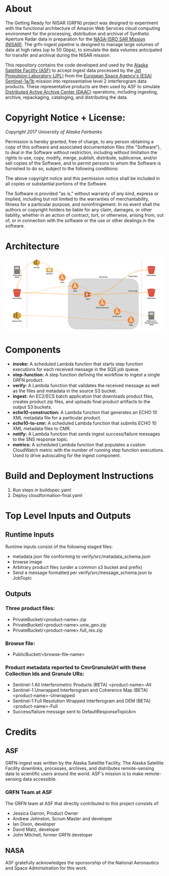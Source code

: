 # About

The Getting Ready for NISAR (GRFN) project was designed to experiment with the functional architecture of Amazon Web Services cloud computing environment for the processing, distribution and archival of Synthetic Aperture Radar data in preparation for the [NASA-ISRO SAR Mission (NISAR)](https://nisar.jpl.nasa.gov/). The grfn-ingest pipeline is designed to manage large volumes of data at high rates (up to 50 Gbps), to simulate the data volumes anticipated for transfer and archival during the NISAR mission.

This repository contains the code developed and used by the [Alaska Satellite Facility (ASF)](https://www.asf.alaska.edu) to accept ingest data processed by the [Jet Propulsion Laboratory (JPL)](https://www.jpl.gov) from the [European Space Agency's (ESA)](www.esa.int/) [Sentinel-1a/1b](www.esa.int/Our_Activities/Observing_the_Earth/Copernicus/Sentinel-1) mission into representative level 2 interferogram data products. These representative products are then used by ASF to simulate [Distributed Active Archive Center (DAAC)](https://earthdata.nasa.gov/about/daacs) operations, including ingesting, archive, repackaging, cataloging, and distributing the
data.

# Copyright Notice + License:

*Copyright 2017 University of Alaska Fairbanks*

Permission is hereby granted, free of charge, to any person obtaining a copy of this software and associated documentation files (the "Software"), to deal in the Software without restriction, including without limitation the rights to use, copy, modify, merge, publish, distribute, sublicense, and/or sell copies of the Software, and to permit persons to whom the Software is furnished to do so, subject to the following conditions:

The above copyright notice and this permission notice shall be included in all copies or substantial portions of the Software.

The Software is provided "as is," without warranty of any kind, express or implied, including but not limited to the warranties of merchantability, fitness for a particular purpose, and noninfringement. In no event shall the authors or copyright holders be liable for any claim, damages, or other liability, whether in an action of contract, tort, or otherwise, arising from, out of, or in connection with the software or the use or other dealings in the software.

# Architecture

![Architecture Diagram](/doc/architecture.png)

# Components

* **invoke:** A scheduled Lambda function that starts step function executions for each received message in the SQS job queue.
* **step-function:** A step function defining the workflow to ingest a single GRFN product.
* **verify:** A Lambda function that validates the received message as well as the files and metadata in the source S3 bucket.
* **ingest:** An EC2/ECS batch application that downloads product files, creates product zip files, and uploads final product artifacts to the output S3 buckets.
* **echo10-construction:** A Lambda function that generates an ECHO 10 XML metadata file for a particular product.
* **echo10-to-cmr:** A scheduled Lambda function that submits ECHO 10 XML metadata files to CMR.
* **notify:** A Lambda function that sends ingest success/failure messages to the SNS response topic.
* **metrics:** A scheduled Lambda function that populates a custom CloudWatch metric with the number of running step function executions.  Used to drive autoscaling for the ingest component.

# Build and Deployment Instructions

1. Run steps in buildspec.yaml
2. Deploy cloudformation-final.yaml

# Top Level Inputs and Outputs

## Runtime Inputs

Runtime inputs consist of the following staged files:

* metadata json file conforming to verify/src/metadata_schema.json
* browse image
* Arbitrary product files (under a common s3 bucket and prefix)
* Send a message formatted per verify/src/message_schema.json to JobTopic

## Outputs

### Three product files:
* PrivateBucket/\<product-name\>.zip
* PrivateBucket/\<product-name\>.unw_geo.zip
* PrivateBucket/\<product-name\>.full_res.zip

### Browse file:
* PublicBucket/\<browse-file-name\>

### Product metadata reported to CmrGranuleUrl with these Collection Ids and Granule URs:
* Sentinel-1 All Interferometric Products (BETA) \<product-name\>-All
* Sentinel-1 Unwrapped Interferogram and Coherence Map (BETA) \<product-name\>-Unwrapped
* Sentinel-1 Full Resolution Wrapped Interferogram and DEM (BETA) \<product-name\>-Full
* Success/failure message sent to DefaultResponseTopicArn

# Credits

## ASF

GRFN-ingest was written by the Alaska Satellite Facility.  The Alaska Satellite Facility downlinks, processes, archives, and distributes remote-sensing data to scientific users around the world. ASF's mission is to make remote-sensing data accessible.

### GRFN Team at ASF

The GRFN team at ASF that directly contributed to this project consists of:

  * Jessica Garron, Product Owner
  * Andrew Johnston, Scrum Master and developer
  * Ian Dixon, developer
  * David Matz, developer
  * John Mitchell, former GRFN developer

## NASA

ASF gratefully acknowledges the sponsorship of the National Aeronautics and Space Administration for this work.
